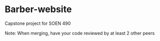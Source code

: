 # Barber-website
Capstone project for SOEN 490

Note: When merging, have your code reviewed by at least 2 other peers
